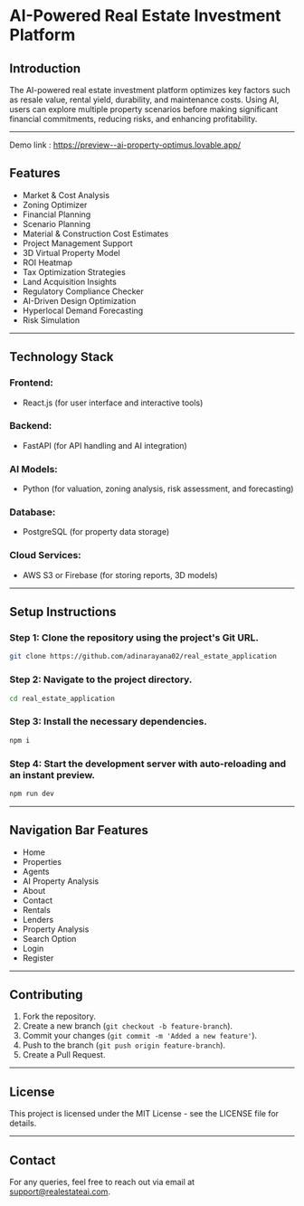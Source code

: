 # AI-Powered Real Estate Investment Platform

## Introduction
The AI-powered real estate investment platform optimizes key factors such as resale value, rental yield, durability, and maintenance costs. Using AI, users can explore multiple property scenarios before making significant financial commitments, reducing risks, and enhancing profitability.

---
Demo link : https://preview--ai-property-optimus.lovable.app/

## Features
- Market & Cost Analysis
- Zoning Optimizer
- Financial Planning
- Scenario Planning
- Material & Construction Cost Estimates
- Project Management Support
- 3D Virtual Property Model
- ROI Heatmap
- Tax Optimization Strategies
- Land Acquisition Insights
- Regulatory Compliance Checker
- AI-Driven Design Optimization
- Hyperlocal Demand Forecasting
- Risk Simulation

---

## Technology Stack
### Frontend:
- React.js (for user interface and interactive tools)

### Backend:
- FastAPI (for API handling and AI integration)

### AI Models:
- Python (for valuation, zoning analysis, risk assessment, and forecasting)

### Database:
- PostgreSQL (for property data storage)

### Cloud Services:
- AWS S3 or Firebase (for storing reports, 3D models)

---

## Setup Instructions
### Step 1: Clone the repository using the project's Git URL.
```sh
git clone https://github.com/adinarayana02/real_estate_application
```

### Step 2: Navigate to the project directory.
```sh
cd real_estate_application
```

### Step 3: Install the necessary dependencies.
```sh
npm i
```

### Step 4: Start the development server with auto-reloading and an instant preview.
```sh
npm run dev
```

---

## Navigation Bar Features
- Home
- Properties
- Agents
- AI Property Analysis
- About
- Contact
- Rentals
- Lenders
- Property Analysis
- Search Option
- Login
- Register

---

## Contributing
1. Fork the repository.
2. Create a new branch (`git checkout -b feature-branch`).
3. Commit your changes (`git commit -m 'Added a new feature'`).
4. Push to the branch (`git push origin feature-branch`).
5. Create a Pull Request.

---

## License
This project is licensed under the MIT License - see the LICENSE file for details.

---

## Contact
For any queries, feel free to reach out via email at support@realestateai.com.

